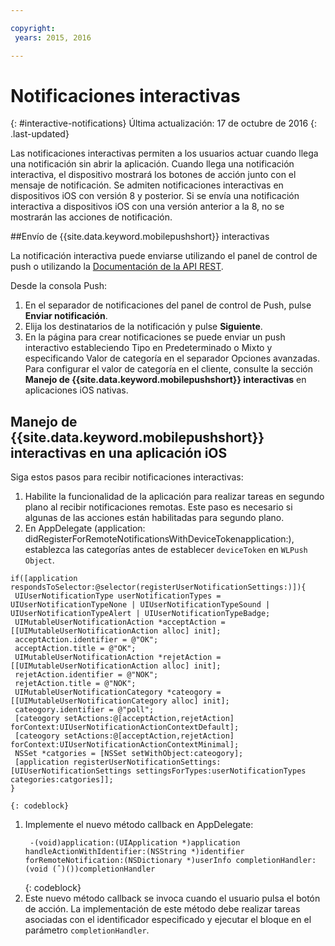 ```yaml
---

copyright:
 years: 2015, 2016

---
```


# Notificaciones interactivas
{: #interactive-notifications}
Última actualización: 17 de octubre de 2016
{: .last-updated}

Las notificaciones interactivas permiten a los usuarios actuar cuando llega una notificación sin abrir la aplicación. Cuando llega una notificación interactiva, el dispositivo mostrará los botones de acción junto con el mensaje de notificación. Se admiten notificaciones interactivas en dispositivos iOS con versión 8 y posterior. Si se envía una notificación interactiva a dispositivos iOS con una versión anterior a la 8, no se mostrarán las acciones de notificación.

##Envío de {{site.data.keyword.mobilepushshort}} interactivas


La notificación interactiva puede enviarse utilizando el panel de control de push o utilizando la [Documentación de la API REST](t_restapi.html).

Desde la consola Push: 

1. En el separador de notificaciones del panel de control de Push, pulse **Enviar notificación**. 
2. Elija los destinatarios de la notificación y pulse **Siguiente**. 
3. En la página para crear notificaciones se puede enviar un push interactivo estableciendo Tipo en Predeterminado o Mixto y especificando Valor de categoría en el separador Opciones avanzadas. Para configurar el valor de categoría en el cliente, consulte la sección **Manejo de {{site.data.keyword.mobilepushshort}} interactivas** en aplicaciones iOS nativas.

## Manejo de {{site.data.keyword.mobilepushshort}} interactivas en una aplicación iOS

Siga estos pasos para recibir notificaciones interactivas:

1. Habilite la funcionalidad de la aplicación para realizar tareas en segundo plano al recibir notificaciones remotas. Este paso es necesario si algunas de las acciones están habilitadas para segundo plano.
1. En AppDelegate (application: didRegisterForRemoteNotificationsWithDeviceTokenapplication:), establezca las categorías antes de establecer `deviceToken` en `WLPush Object`.
```
if([application respondsToSelector:@selector(registerUserNotificationSettings:)]){
 UIUserNotificationType userNotificationTypes = UIUserNotificationTypeNone | UIUserNotificationTypeSound | UIUserNotificationTypeAlert | UIUserNotificationTypeBadge;
 UIMutableUserNotificationAction *acceptAction = [[UIMutableUserNotificationAction alloc] init];
 acceptAction.identifier = @"OK";
 acceptAction.title = @"OK";
 UIMutableUserNotificationAction *rejetAction = [[UIMutableUserNotificationAction alloc] init];
 rejetAction.identifier = @"NOK";
 rejetAction.title = @"NOK";
 UIMutableUserNotificationCategory *cateogory = [[UIMutableUserNotificationCategory alloc] init];
 cateogory.identifier = @"poll";
 [cateogory setActions:@[acceptAction,rejetAction] forContext:UIUserNotificationActionContextDefault];
 [cateogory setActions:@[acceptAction,rejetAction] forContext:UIUserNotificationActionContextMinimal];
 NSSet *catgories = [NSSet setWithObject:cateogory];
 [application registerUserNotificationSettings:[UIUserNotificationSettings settingsForTypes:userNotificationTypes categories:catgories]];
}
```
	{: codeblock}

1. Implemente el nuevo método callback en AppDelegate:
	```
	 -(void)application:(UIApplication *)application handleActionWithIdentifier:(NSString *)identifier forRemoteNotification:(NSDictionary *)userInfo completionHandler:(void (ˆ)())completionHandler
	```
	{: codeblock} 
5. Este nuevo método callback se invoca cuando el usuario pulsa el botón de acción. La implementación de este método debe realizar tareas asociadas con el identificador especificado y ejecutar el bloque en el parámetro `completionHandler`.
